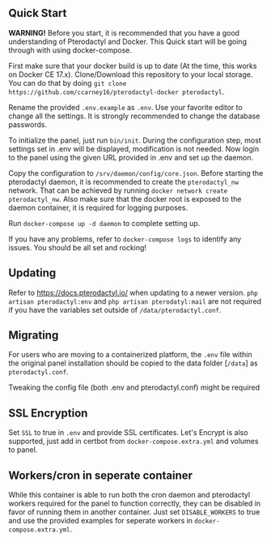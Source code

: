 ## Quick Start

<p><b>WARNING!</b> Before you start, it is recommended that you have a good understanding of Pterodactyl and Docker. This Quick start will be going through with using docker-compose.</p>

First make sure that your docker build is up to date (At the time, this works on Docker CE 17.x). Clone/Download this repository to your local storage. You can do that by doing `git clone https://github.com/ccarney16/pterodactyl-docker pterodactyl`.


Rename the provided `.env.example` as `.env`. Use your favorite editor to change all the settings. It is strongly recommended to change the database passwords.

To initialize the panel, just run `bin/init`. During the configuration step, most settings set in .env will be displayed, modification is not needed.
Now login to the panel using the given URL provided in .env and set up the daemon.


Copy the configuration to `/srv/daemon/config/core.json`. Before starting the pterodactyl daemon, it is recommended to create the `pterodactyl_nw` network. That can be achieved by running `docker network create pterodactyl_nw`. Also make sure that the docker root is exposed to the daemon container, it is required for logging purposes.


Run `docker-compose up -d daemon` to complete setting up.


If you have any problems, refer to `docker-compose logs` to identify any issues.
You should be all set and rocking!

## Updating

Refer to https://docs.pterodactyl.io/ when updating to a newer version. `php artisan pterodactyl:env` and `php artisan pterodatyl:mail` are not required if you have the variables set outside of `/data/pterodactyl.conf`.

## Migrating

For users who are moving to a containerized platform, the `.env` file within the original panel installation should be copied to the data folder [`/data`] as `pterodactyl.conf`.

<p>Tweaking the config file (both .env and pterodactyl.conf) might be required</p>

## SSL Encryption

Set `SSL` to true in `.env` and provide SSL certificates. Let's Encrypt is also supported, just add in certbot from `docker-compose.extra.yml` and volumes to panel.

## Workers/cron in seperate container

While this container is able to run both the cron daemon and pterodactyl workers required for the panel to function correctly, they can be disabled in favor of running them in another container. Just set `DISABLE_WORKERS` to true and use the provided examples for seperate workers in `docker-compose.extra.yml`.
